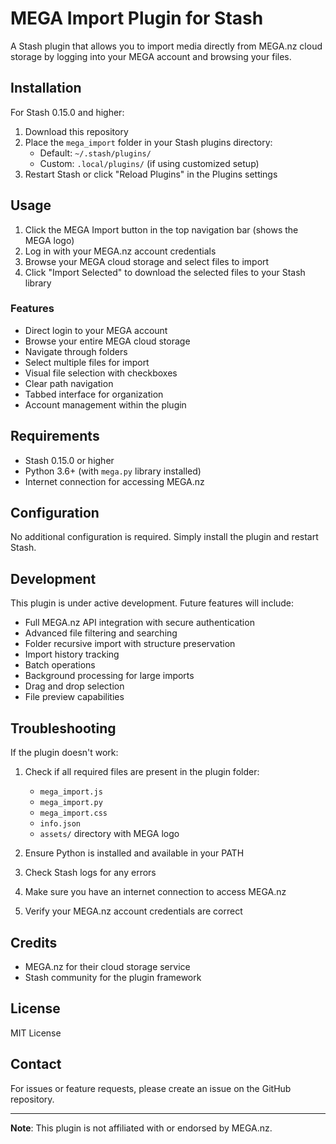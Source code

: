 # MEGA Import Plugin for Stash

A Stash plugin that allows you to import media directly from MEGA.nz cloud storage by logging into your MEGA account and browsing your files.

## Installation

For Stash 0.15.0 and higher:

1. Download this repository
2. Place the `mega_import` folder in your Stash plugins directory:
   - Default: `~/.stash/plugins/`
   - Custom: `.local/plugins/` (if using customized setup)
3. Restart Stash or click "Reload Plugins" in the Plugins settings

## Usage

1. Click the MEGA Import button in the top navigation bar (shows the MEGA logo)
2. Log in with your MEGA.nz account credentials
3. Browse your MEGA cloud storage and select files to import
4. Click "Import Selected" to download the selected files to your Stash library

### Features

- Direct login to your MEGA account
- Browse your entire MEGA cloud storage
- Navigate through folders
- Select multiple files for import
- Visual file selection with checkboxes
- Clear path navigation
- Tabbed interface for organization
- Account management within the plugin

## Requirements

- Stash 0.15.0 or higher
- Python 3.6+ (with `mega.py` library installed)
- Internet connection for accessing MEGA.nz

## Configuration

No additional configuration is required. Simply install the plugin and restart Stash.

## Development

This plugin is under active development. Future features will include:

- Full MEGA.nz API integration with secure authentication
- Advanced file filtering and searching
- Folder recursive import with structure preservation
- Import history tracking
- Batch operations
- Background processing for large imports
- Drag and drop selection
- File preview capabilities

## Troubleshooting

If the plugin doesn't work:

1. Check if all required files are present in the plugin folder:
   - `mega_import.js`
   - `mega_import.py`
   - `mega_import.css`
   - `info.json`
   - `assets/` directory with MEGA logo

2. Ensure Python is installed and available in your PATH
3. Check Stash logs for any errors
4. Make sure you have an internet connection to access MEGA.nz
5. Verify your MEGA.nz account credentials are correct

## Credits

- MEGA.nz for their cloud storage service
- Stash community for the plugin framework

## License

MIT License

## Contact

For issues or feature requests, please create an issue on the GitHub repository.

---

**Note**: This plugin is not affiliated with or endorsed by MEGA.nz. 